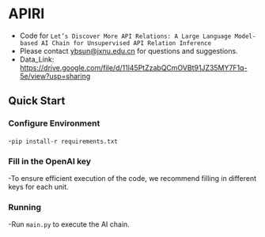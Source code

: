 # APIRI

- Code for ``Let’s Discover More API Relations: A Large Language Model-based AI Chain for Unsupervised API Relation Inference``
- Please contact ybsun@jxnu.edu.cn for questions and suggestions.
- Data_Link: https://drive.google.com/file/d/11l45PtZzabQCmOVBt91JZ35MY7F1q-5e/view?usp=sharing
  
## Quick Start

### Configure Environment
-`pip install-r requirements.txt`

### Fill in the OpenAI key
-To ensure efficient execution of the code, we recommend filling in different keys for each unit.

### Running
-Run `main.py` to execute the AI chain.
